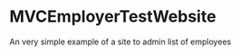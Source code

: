 MVCEmployerTestWebsite
======================

An very simple example of a site to admin list of employees
